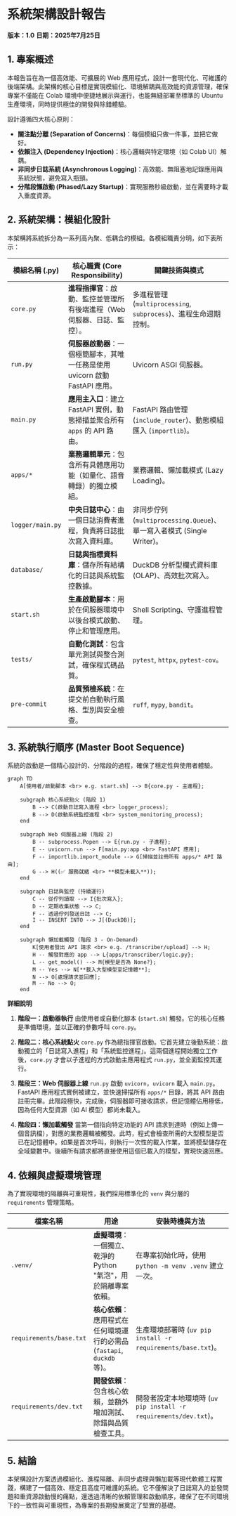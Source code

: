 # 系統架構設計報告

**版本：1.0**
**日期：2025年7月25日**

## 1. 專案概述

本報告旨在為一個高效能、可擴展的 Web 應用程式，設計一套現代化、可維護的後端架構。此架構的核心目標是實現模組化、環境解耦與高效能的資源管理，確保專案不僅能在 Colab 環境中便捷地展示與運行，也能無縫部署至標準的 Ubuntu 生產環境，同時提供極佳的開發與除錯體驗。

設計遵循四大核心原則：

- **關注點分離 (Separation of Concerns)**：每個模組只做一件事，並把它做好。
- **依賴注入 (Dependency Injection)**：核心邏輯與特定環境（如 Colab UI）解耦。
- **非同步日誌系統 (Asynchronous Logging)**：高效能、無阻塞地記錄應用與系統狀態，避免寫入瓶頸。
- **分階段懶啟動 (Phased/Lazy Startup)**：實現服務秒級啟動，並在需要時才載入重度資源。

## 2. 系統架構：模組化設計

本架構將系統拆分為一系列高內聚、低耦合的模組。各模組職責分明，如下表所示：

| 模組名稱 (.py)      | 核心職責 (Core Responsibility)                                       | 關鍵技術與模式                                                       |
| ------------------- | -------------------------------------------------------------------- | -------------------------------------------------------------------- |
| `core.py`           | **進程指揮官**：啟動、監控並管理所有後端進程（Web伺服器、日誌、監控）。 | 多進程管理 (`multiprocessing`, `subprocess`)、進程生命週期控制。       |
| `run.py`            | **伺服器啟動器**：一個極簡腳本，其唯一任務是使用 uvicorn 啟動 FastAPI 應用。 | Uvicorn ASGI 伺服器。                                                |
| `main.py`           | **應用主入口**：建立 FastAPI 實例，動態掃描並聚合所有 `apps` 的 API 路由。 | FastAPI 路由管理 (`include_router`)、動態模組匯入 (`importlib`)。     |
| `apps/*`            | **業務邏輯單元**：包含所有具體應用功能（如量化、語音轉錄）的獨立模組。 | 業務邏輯、懶加載模式 (Lazy Loading)。                                |
| `logger/main.py`    | **中央日誌中心**：由一個日誌消費者進程，負責將日誌批次寫入資料庫。     | 非同步佇列 (`multiprocessing.Queue`)、單一寫入者模式 (Single Writer)。 |
| `database/`         | **日誌與指標資料庫**：儲存所有結構化的日誌與系統監控數據。             | DuckDB 分析型欄式資料庫 (OLAP)、高效批次寫入。                       |
| `start.sh`          | **生產啟動腳本**：用於在伺服器環境中以後台模式啟動、停止和管理應用。   | Shell Scripting、守護進程管理。                                      |
| `tests/`            | **自動化測試**：包含單元測試與整合測試，確保程式碼品質。             | `pytest`, `httpx`, `pytest-cov`。                                    |
| `pre-commit`        | **品質預檢系統**：在提交前自動執行風格、型別與安全檢查。               | `ruff`, `mypy`, `bandit`。                                           |

## 3. 系統執行順序 (Master Boot Sequence)

系統的啟動是一個精心設計的、分階段的過程，確保了穩定性與使用者體驗。

```mermaid
graph TD
    A[使用者/啟動腳本 <br> e.g. start.sh] --> B{core.py - 主進程};

    subgraph 核心系統點火 (階段 1)
        B --> C(啟動日誌寫入進程 <br> logger_process);
        B --> D(啟動系統監控進程 <br> system_monitoring_process);
    end

    subgraph Web 伺服器上線 (階段 2)
        B -- subprocess.Popen --> E{run.py - 子進程};
        E -- uvicorn.run --> F[main.py:app <br> FastAPI 應用];
        F -- importlib.import_module --> G[掃描並註冊所有 apps/* API 路由];
        G --> H((✅ 服務就緒 <br> **模型未載入**));
    end

    subgraph 日誌與監控 (持續運行)
        C -- 從佇列讀取 --> I{批次寫入};
        D -- 定期收集狀態 --> C;
        F -- 透過佇列發送日誌 --> C;
        I -- INSERT INTO --> J[(DuckDB)];
    end

    subgraph 懶加載觸發 (階段 3 - On-Demand)
        K[使用者發出 API 請求 <br> e.g. /transcriber/upload] --> H;
        H -- 觸發對應的 app --> L{apps/transcriber/logic.py};
        L -- get_model() --> M{模型是否為 None?};
        M -- Yes --> N[**載入大型模型至記憶體**];
        N --> O[處理請求並回應];
        M -- No --> O;
    end
```

**詳細說明**

1.  **階段一：啟動器執行**
    由使用者或自動化腳本 (`start.sh`) 觸發。它的核心任務是準備環境，並以正確的參數呼叫 `core.py`。

2.  **階段二：核心系統點火**
    `core.py` 作為總指揮官啟動。它首先建立後勤系統：啟動獨立的「日誌寫入進程」和「系統監控進程」。這兩個進程開始獨立工作後，`core.py` 才會以子進程的方式啟動主應用程式 `run.py`，並全面監控其運行。

3.  **階段三：Web 伺服器上線**
    `run.py` 啟動 `uvicorn`，`uvicorn` 載入 `main.py`。FastAPI 應用程式實例被建立，並快速掃描所有 `apps/*` 目錄，將其 API 路由註冊完畢。此階段極快，完成後，伺服器即可接收請求，但記憶體佔用極低，因為任何大型資源（如 AI 模型）都尚未載入。

4.  **階段四：懶加載觸發**
    當第一個指向特定功能的 API 請求到達時（例如上傳一個音訊檔），對應的業務邏輯被觸發。此時，程式會檢查所需的大型模型是否已在記憶體中。如果是首次呼叫，則執行一次性的載入作業，並將模型儲存在全域變數中。後續所有請求都將直接使用這個已載入的模型，實現快速回應。

## 4. 依賴與虛擬環境管理

為了實現環境的隔離與可重現性，我們採用標準化的 `venv` 與分層的 `requirements` 管理策略。

| 檔案名稱                  | 用途                                                                     | 安裝時機與方法                                                      |
| ------------------------- | ------------------------------------------------------------------------ | ------------------------------------------------------------------- |
| `.venv/`                  | **虛擬環境**：一個獨立、乾淨的 Python "氣泡"，用於隔離專案依賴。          | 在專案初始化時，使用 `python -m venv .venv` 建立一次。            |
| `requirements/base.txt`   | **核心依賴**：應用程式在任何環境運行的必需品 (`fastapi`, `duckdb` 等)。    | 生產環境部署時 (`uv pip install -r requirements/base.txt`)。          |
| `requirements/dev.txt`    | **開發依賴**：包含核心依賴，並額外增加測試、除錯與品質檢查工具。         | 開發者設定本地環境時 (`uv pip install -r requirements/dev.txt`)。   |

## 5. 結論

本架構設計方案透過模組化、進程隔離、非同步處理與懶加載等現代軟體工程實踐，構建了一個高效、穩定且高度可維護的系統。它不僅解決了日誌寫入的並發問題和重資源啟動慢的痛點，還透過清晰的依賴管理和啟動順序，確保了在不同環境下的一致性與可重現性，為專案的長期發展奠定了堅實的基礎。
